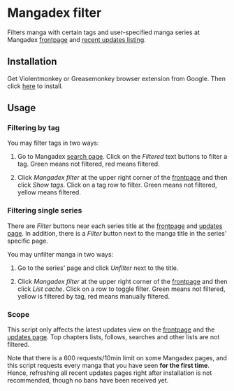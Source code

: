 # Mangadex filter

Filters manga with certain tags and user-specified manga series at Mangadex [frontpage](https://mangadex.org/) and [recent updates listing](https://mangadex.org/updates).

## Installation

Get Violentmonkey or Greasemonkey browser extension from Google. Then click [here](https://github.com/nuiva/Mangadex-filter/raw/master/Mangadex-filter.user.js) to install.

## Usage

### Filtering by tag

You may filter tags in two ways:

1. Go to Mangadex [search page](https://mangadex.org/search). Click on the *Filtered* text buttons to filter a tag. Green means not filtered, red means filtered.

2. Click *Mangadex filter* at the upper right corner of the [frontpage](https://mangadex.org/) and then click *Show tags*. Click on a tag row to filter. Green means not filtered, yellow means filtered.

### Filtering single series

There are *Filter* buttons near each series title at the [frontpage](https://mangadex.org/) and [updates page](https://mangadex.org/updates). In addition, there is a *Filter* button next to the manga title in the series' specific page.

You may unfilter manga in two ways:

1. Go to the series' page and click *Unfilter* next to the title.

2. Click *Mangadex filter* at the upper right corner of the [frontpage](https://mangadex.org/) and then click *List cache*. Click on a row to toggle filter. Green means not filtered, yellow is filtered by tag, red means manually filtered.

### Scope

This script only affects the latest updates view on the [frontpage](https://mangadex.org/) and the [updates page](https://mangadex.org/updates). Top chapters lists, follows, searches and other lists are not filtered.

Note that there is a 600 requests/10min limit on some Mangadex pages, and this script requests every manga that you have seen **for the first time**. Hence, refreshing all recent updates pages right after installation is not recommended, though no bans have been received yet.
